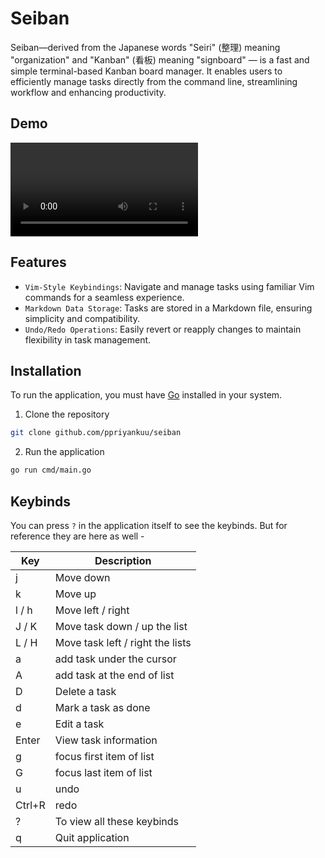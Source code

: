 # Seiban
Seiban—derived from the Japanese words "Seiri" (整理) meaning "organization" and "Kanban" (看板) meaning "signboard" — is a fast and simple terminal-based Kanban board manager. It enables users to efficiently manage tasks directly from the command line, streamlining workflow and enhancing productivity.

## Demo
![demo](./demo/demo.mp4)

## Features
- `Vim-Style Keybindings`: Navigate and manage tasks using familiar Vim commands for a seamless experience.
- `Markdown Data Storage`: Tasks are stored in a Markdown file, ensuring simplicity and compatibility.
- `Undo/Redo Operations`: Easily revert or reapply changes to maintain flexibility in task management.

## Installation
To run the application, you must have [Go](https://go.dev/dl/) installed in your system.
1. Clone the repository
```bash
git clone github.com/ppriyankuu/seiban
```

2. Run the application
```bash
go run cmd/main.go
```

## Keybinds
You can press `?` in the application itself to see the keybinds. But for reference they are here as well -

| Key          | Description                     |
| ------------ | --------------------------------|
| j            | Move down                       |
| k            | Move up                         |
| l / h        | Move left / right               |
| J / K        | Move task down / up the list    |
| L / H        | Move task left / right the lists|
| a            | add task under the cursor       |
| A            | add task at the end of list     |
| D            | Delete a task                   |
| d            | Mark a task as done             |
| e            | Edit a task                     |
| Enter        | View task information           |
| g            | focus first item of list        |
| G            | focus last item of list         |
| u            | undo                            |
| Ctrl+R       | redo                            |
| ?            | To view all these keybinds      |
| q            | Quit application                |